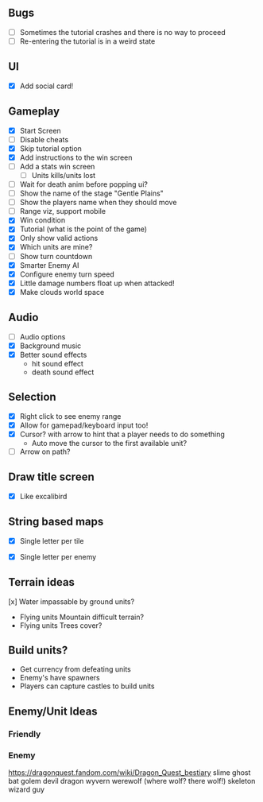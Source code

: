 ## Bugs
* [ ] Sometimes the tutorial crashes and there is no way to proceed
* [ ] Re-entering the tutorial is in a weird state

## UI
* [x] Add social card!

## Gameplay
* [x] Start Screen
* [ ] Disable cheats
* [x] Skip tutorial option
* [x] Add instructions to the win screen
* [ ] Add a stats win screen
   * [ ] Units kills/units lost
* [ ] Wait for death anim before popping ui?
* [ ] Show the name of the stage "Gentle Plains"
* [ ] Show the players name when they should move
* [ ] Range viz, support mobile
* [x] Win condition
* [x] Tutorial (what is the point of the game)
* [x] Only show valid actions
* [x] Which units are mine?
* [ ] Show turn countdown
* [x] Smarter Enemy AI
* [x] Configure enemy turn speed
* [x] Little damage numbers float up when attacked!
* [x] Make clouds world space

## Audio

* [ ] Audio options
* [x] Background music
* [x] Better sound effects 
  - hit sound effect
  - death sound effect

## Selection

* [x] Right click to see enemy range
* [x] Allow for gamepad/keyboard input too!
* [x] Cursor? with arrow to hint that a player needs to do something
   - Auto move the cursor to the first available unit?
* [ ] Arrow on path?

## Draw title screen
* [x] Like excalibird

## String based maps

* [x] Single letter per tile
* [x] Single letter per enemy


## Terrain ideas

[x] Water impassable by ground units?
  - Flying units
Mountain difficult terrain?
  - Flying units
Trees cover?

## Build units?

* Get currency from defeating units
* Enemy's have spawners
* Players can capture castles to build units


## Enemy/Unit Ideas

### Friendly



### Enemy
https://dragonquest.fandom.com/wiki/Dragon_Quest_bestiary
slime
ghost
bat
golem
devil
dragon
wyvern
werewolf (where wolf? there wolf!)
skeleton
wizard guy